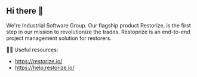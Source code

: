 ## Hi there 👋

We're Industrial Software Group. Our flagship product Restorize, is the first step in our mission to revolutionize the trades. 
Restoprize is an end-to-end project management solution for restorers.

👩‍💻 Useful resources:
- https://restorize.io/
- https://help.restorize.io/
